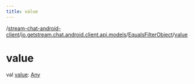 ```yaml
---
title: value
---
```

/[stream-chat-android-client](../../index.md)/[io.getstream.chat.android.client.api.models](../index.md)/[EqualsFilterObject](index.md)/[value](value.md)  
  
  
  
# value  
val [value](value.md): [Any](https://kotlinlang.org/api/latest/jvm/stdlib/kotlin/-any/index.html)
